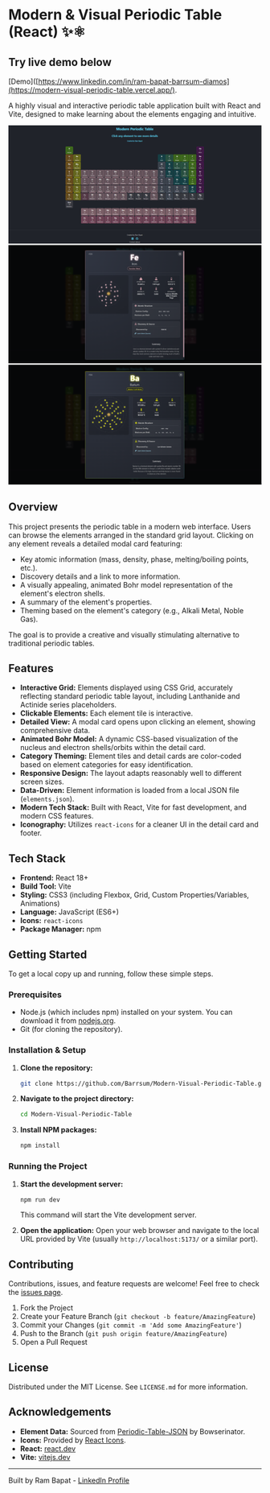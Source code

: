 # Modern & Visual Periodic Table (React) ✨⚛️

## Try live demo below
[Demo]([https://www.linkedin.com/in/ram-bapat-barrsum-diamos](https://modern-visual-periodic-table.vercel.app/).

A highly visual and interactive periodic table application built with React and Vite, designed to make learning about the elements engaging and intuitive.

<!-- ================================================== -->
<!-- === Screenshots === -->

![Modern Periodic Table Screenshot](public/homepage-screenshot-01.png)
![Modern Periodic Table Screenshot](public/open-card-screenshot-01.png)
![Modern Periodic Table Screenshot](public/open-card-screenshot-02.png)

<!-- ================================================== -->

## Overview

This project presents the periodic table in a modern web interface. Users can browse the elements arranged in the standard grid layout. Clicking on any element reveals a detailed modal card featuring:

*   Key atomic information (mass, density, phase, melting/boiling points, etc.).
*   Discovery details and a link to more information.
*   A visually appealing, animated Bohr model representation of the element's electron shells.
*   A summary of the element's properties.
*   Theming based on the element's category (e.g., Alkali Metal, Noble Gas).

The goal is to provide a creative and visually stimulating alternative to traditional periodic tables.

## Features

*   **Interactive Grid:** Elements displayed using CSS Grid, accurately reflecting standard periodic table layout, including Lanthanide and Actinide series placeholders.
*   **Clickable Elements:** Each element tile is interactive.
*   **Detailed View:** A modal card opens upon clicking an element, showing comprehensive data.
*   **Animated Bohr Model:** A dynamic CSS-based visualization of the nucleus and electron shells/orbits within the detail card.
*   **Category Theming:** Element tiles and detail cards are color-coded based on element categories for easy identification.
*   **Responsive Design:** The layout adapts reasonably well to different screen sizes.
*   **Data-Driven:** Element information is loaded from a local JSON file (`elements.json`).
*   **Modern Tech Stack:** Built with React, Vite for fast development, and modern CSS features.
*   **Iconography:** Utilizes `react-icons` for a cleaner UI in the detail card and footer.

## Tech Stack

*   **Frontend:** React 18+
*   **Build Tool:** Vite
*   **Styling:** CSS3 (including Flexbox, Grid, Custom Properties/Variables, Animations)
*   **Language:** JavaScript (ES6+)
*   **Icons:** `react-icons`
*   **Package Manager:** npm

## Getting Started

To get a local copy up and running, follow these simple steps.

### Prerequisites

*   Node.js (which includes npm) installed on your system. You can download it from [nodejs.org](https://nodejs.org/).
*   Git (for cloning the repository).

### Installation & Setup

1.  **Clone the repository:**
    ```bash
    git clone https://github.com/Barrsum/Modern-Visual-Periodic-Table.git
    ```

2.  **Navigate to the project directory:**
    ```bash
    cd Modern-Visual-Periodic-Table
    ```

3.  **Install NPM packages:**
    ```bash
    npm install
    ```

### Running the Project

1.  **Start the development server:**
    ```bash
    npm run dev
    ```
    This command will start the Vite development server.

2.  **Open the application:**
    Open your web browser and navigate to the local URL provided by Vite (usually `http://localhost:5173/` or a similar port).


## Contributing

Contributions, issues, and feature requests are welcome! Feel free to check the [issues page](https://github.com/Barrsum/Modern-Visual-Periodic-Table/issues).

1.  Fork the Project
2.  Create your Feature Branch (`git checkout -b feature/AmazingFeature`)
3.  Commit your Changes (`git commit -m 'Add some AmazingFeature'`)
4.  Push to the Branch (`git push origin feature/AmazingFeature`)
5.  Open a Pull Request

## License

Distributed under the MIT License. See `LICENSE.md` for more information.

## Acknowledgements

*   **Element Data:** Sourced from [Periodic-Table-JSON](https://github.com/Bowserinator/Periodic-Table-JSON) by Bowserinator.
*   **Icons:** Provided by [React Icons](https://react-icons.github.io/react-icons/).
*   **React:** [react.dev](https://react.dev/)
*   **Vite:** [vitejs.dev](https://vitejs.dev/)

---

Built by Ram Bapat - [LinkedIn Profile](https://www.linkedin.com/in/ram-bapat-barrsum-diamos)

